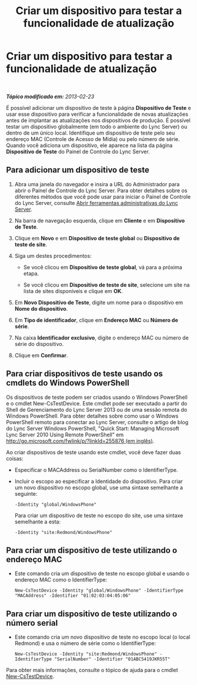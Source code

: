 ﻿---
title: Criar um dispositivo para testar a funcionalidade de atualização
TOCTitle: Criar um dispositivo para testar a funcionalidade de atualização
ms:assetid: ce509fd1-17b3-4b78-b269-fe5d06fe2e1d
ms:mtpsurl: https://technet.microsoft.com/pt-br/library/Gg182587(v=OCS.15)
ms:contentKeyID: 49308141
ms.date: 05/19/2016
mtps_version: v=OCS.15
ms.translationtype: HT
---

# Criar um dispositivo para testar a funcionalidade de atualização

 

_**Tópico modificado em:** 2013-02-23_

É possível adicionar um dispositivo de teste à página **Dispositivo de Teste** e usar esse dispositivo para verificar a funcionalidade de novas atualizações antes de implantar as atualizações nos dispositivos de produção. É possível testar um dispositivo globalmente (em todo o ambiente do Lync Server) ou dentro de um único local. Identifique um dispositivo de teste pelo seu endereço MAC (Controle de Acesso de Mídia) ou pelo número de série. Quando você adiciona um dispositivo, ele aparece na lista da página **Dispositivo de Teste** do Painel de Controle do Lync Server.

## Para adicionar um dispositivo de teste

1.  Abra uma janela do navegador e insira a URL do Administrador para abrir o Painel de Controle do Lync Server. Para obter detalhes sobre os diferentes métodos que você pode usar para iniciar o Painel de Controle do Lync Server, consulte [Abrir ferramentas administrativas do Lync Server](lync-server-2013-open-lync-server-administrative-tools.md).

2.  Na barra de navegação esquerda, clique em **Cliente** e em **Dispositivo de Teste**.

3.  Clique em **Novo** e em **Dispositivo de teste global** ou **Dispositivo de teste de site**.

4.  Siga um destes procedimentos:
    
      - Se você clicou em **Dispositivo de teste global**, vá para a próxima etapa.
    
      - Se você clicou em **Dispositivo de teste de site**, selecione um site na lista de sites disponíveis e clique em **OK**.

5.  Em **Novo Dispositivo de Teste**, digite um nome para o dispositivo em **Nome do dispositivo**.

6.  Em **Tipo de identificador**, clique em **Endereço MAC** ou **Número de série**.

7.  Na caixa **Identificador exclusivo**, digite o endereço MAC ou número de série do dispositivo.

8.  Clique em **Confirmar**.

## Para criar dispositivos de teste usando os cmdlets do Windows PowerShell

Os dispositivos de teste podem ser criados usando o Windows PowerShell e o cmdlet New-CsTestDevice. Este cmdlet pode ser executado a partir do Shell de Gerenciamento do Lync Server 2013 ou de uma sessão remota do Windows PowerShell. Para obter detalhes sobre como usar o Windows PowerShell remoto para conectar ao Lync Server, consulte o artigo de blog do Lync Server Windows PowerShell, "Quick Start: Managing Microsoft Lync Server 2010 Using Remote PowerShell" em [http://go.microsoft.com/fwlink/p/?linkId=255876 (em inglês)](http://go.microsoft.com/fwlink/p/?linkid=255876).

Ao criar dispositivos de teste usando este cmdlet, você deve fazer duas coisas:

  - Especificar o MACAddress ou SerialNumber como o IdentifierType.

  - Incluir o escopo ao especificar a Identidade do dispositivo. Para criar um novo dispositivo no escopo global, use uma sintaxe semelhante a seguinte:
    
        -Identity "global/WindowsPhone"
    
    Para criar um dispositivo de teste no escopo do site, use uma sintaxe semelhante a esta:
    
        -Identity "site:Redmond/WindowsPhone"

## Para criar um dispositivo de teste utilizando o endereço MAC

  - Este comando cria um dispositivo de teste no escopo global e usando o endereço MAC como o IdentifierType:
    
        New-CsTestDevice -Identity "global/WindowsPhone" -IdentifierType "MACAddress" -Identifier "01:02:03:04:05:06"

## Para criar um dispositivo de teste utilizando o número serial

  - Este comando cria um novo dispositivo de teste no escopo local (o local Redmond) e usa o número de série como o IdentifierType:
    
        New-CsTestDevice -Identity "site:Redmond/WindowsPhone" -IdentifierType "SerialNumber" -Identifier "01ABC5419JKR55T"

Para obter mais informações, consulte o tópico de ajuda para o cmdlet [New-CsTestDevice](new-cstestdevice.md).

